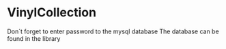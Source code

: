 # VinylCollection

Don´t forget to enter password to the mysql database
The database can be found in the library
